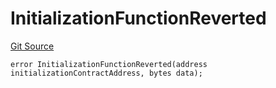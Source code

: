 # InitializationFunctionReverted
[Git Source](https://github.com/thrackle-io/tron/blob/759037970009f24ec0ac5995bf26019f0b6997be/src/client/token/handler/diamond/HandlerDiamondLib.sol)


```solidity
error InitializationFunctionReverted(address initializationContractAddress, bytes data);
```

